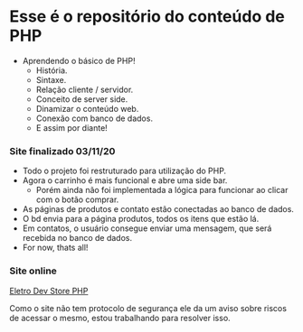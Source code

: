 # Esse é o repositório do conteúdo de PHP

- Aprendendo o básico de PHP!
  - História.
  - Sintaxe.
  - Relação cliente / servidor.
  - Conceito de server side.
  - Dinamizar o conteúdo web.
  - Conexão com banco de dados.
  - E assim por diante!



### Site finalizado 03/11/20
- Todo o projeto foi restruturado para utilização do PHP.
- Agora o carrinho é mais funcional e abre uma side bar.
  - Porém ainda não foi implementada a lógica para funcionar ao clicar com o botão comprar.
- As páginas de produtos e contato estão conectadas ao banco de dados.
- O bd envia para a página produtos, todos os itens que estão lá.
- Em contatos, o usuário consegue enviar uma mensagem, que será recebida no banco de dados.
- For now, thats all!

 ### Site online
 [Eletro Dev Store PHP](http://eletrodevstore.42web.io/)

 Como o site não tem protocolo de segurança ele da um aviso sobre riscos de acessar o mesmo, estou trabalhando para resolver isso.